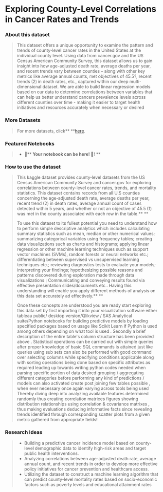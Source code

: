 # Exploring County-Level Correlations in Cancer Rates and Trends

### About this dataset

> This dataset offers a unique opportunity to examine the pattern and trends of county-level cancer rates in the United States at the individual county level. Using data from cancer.gov and the US Census American Community Survey, this dataset allows us to gain insight into how age-adjusted death rate, average deaths per year, and recent trends vary between counties – along with other key metrics like average annual counts, met objectives of 45.5?, recent trends (2) in death rates, etc., captured within our deep multi-dimensional dataset. We are able to build linear regression models based on our data to determine correlations between variables that can help us better understand cancers prevalence levels across different counties over time - making it easier to target health initiatives and resources accurately when necessary or desired

### More Datasets

> For more datasets, click** **[here](https://www.kaggle.com/thedevastator/datasets).

### Featured Notebooks

> * 🚨** ****Your notebook can be here!** 🚨!** **

### How to use the dataset

> This kaggle dataset provides county-level datasets from the US Census American Community Survey and cancer.gov for exploring correlations between county-level cancer rates, trends, and mortality statistics. This dataset contains records from all U.S counties concerning the age-adjusted death rate, average deaths per year, recent trend (2) in death rates, average annual count of cases detected within 5 years, and whether or not an objective of 45.5 (1) was met in the county associated with each row in the table.** **
>
> To use this dataset to its fullest potential you need to understand how to perform simple descriptive analytics which includes calculating summary statistics such as mean, median or other numerical values; summarizing categorical variables using frequency tables; creating data visualizations such as charts and histograms; applying linear regression or other machine learning techniques such as support vector machines (SVMs), random forests or neural networks etc.; differentiating between supervised vs unsupervised learning techniques etc.; reviewing diagnostics tests to evaluate your models; interpreting your findings; hypothesizing possible reasons and patterns discovered during exploration made through data visualizations ; Communicating and conveying results found via effective presentation slides/documents etc.. Having this understanding will enable you apply different methods of analysis on this data set accurately ad effectively.** **
>
> Once these concepts are understood you are ready start exploring this data set by first importing it into your visualization software either tableau public/ desktop version/Qlikview / SAS Analytical suite/Python notebooks for building predictive models by loading specified packages based on usage like Scikit Learn if Python is used among others depending on what tool is used . Secondly a brief description of the entire table's column structure has been provided above . Statistical operations can be carried out with simple queries after proper knowledge of basic SQL commands is attained just like queries using sub sets can also be performed with good command over selecting columns while specifying conditions applicable along with sorting operations being done based on specific attributes as required leading up towards writing python codes needed when parsing specific portion of data desired grouping / aggregating different categories before performing any kind of predictions / models can also activated create post joining few tables possible , when ever necessary once again varying across tools being used Thereby diving deep into analyzing available features determined randomly thus creating correlation matrices figures showing distribution relationships using correlation & covariance matrixes , thus making evaluations deducing informative facts since revealing trends identified through corresponding scatter plots from a given metric gathered from appropriate fields!

### Research Ideas

> * Building a predictive cancer incidence model based on county-level demographic data to identify high-risk areas and target public health interventions.
> * Analyzing correlations between age-adjusted death rate, average annual count, and recent trends in order to develop more effective policy initiatives for cancer prevention and healthcare access.
> * Utilizing the dataset to construct a machine learning algorithm that can predict county-level mortality rates based on socio-economic factors such as poverty levels and educational attainment rates
